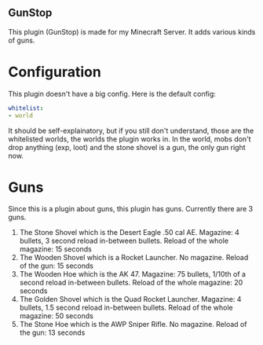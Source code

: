 ## GunStop
This plugin (GunStop) is made for my Minecraft Server. It adds various kinds of guns.

# Configuration
This plugin doesn't have a big config. Here is the default config:
```yml
whitelist:
- world
```
It should be self-explainatory, but if you still don't understand, those are the whitelisted worlds, the worlds the plugin works in. In the world, mobs don't drop anything (exp, loot) and the stone shovel is a gun, the only gun right now.

# Guns
Since this is a plugin about guns, this plugin has guns. Currently there are 3 guns. 
1. The Stone Shovel which is the Desert Eagle .50 cal AE. Magazine: 4 bullets, 3 second reload in-between bullets. Reload of the whole magazine: 15 seconds
2. The Wooden Shovel which is a Rocket Launcher. No magazine. Reload of the gun: 15 seconds
3. The Wooden Hoe which is the AK 47. Magazine: 75 bullets, 1/10th of a second reload in-between bullets. Reload of the whole magazine: 20 seconds
4. The Golden Shovel which is the Quad Rocket Launcher. Magazine: 4 bullets, 1.5 second reload in-between bullets. Reload of the whole magazine: 50 seconds
5. The Stone Hoe which is the AWP Sniper Rifle. No magazine. Reload of the gun: 13 seconds
